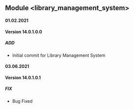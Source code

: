 ## Module <library_management_system>

#### 01.02.2021
#### Version 14.0.1.0.0
##### ADD
- Initial commit for Library Management System

#### 03.06.2021
#### Version 14.0.1.0.1
##### FIX
- Bug Fixed

